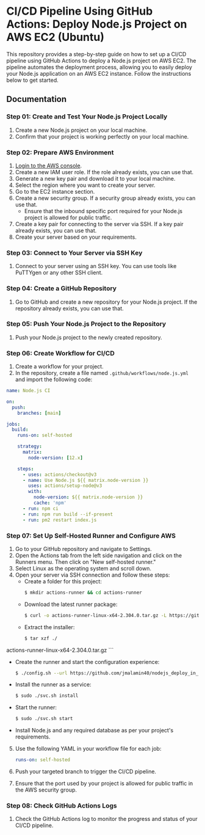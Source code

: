 # CI/CD Pipeline Using GitHub Actions: Deploy Node.js Project on AWS EC2 (Ubuntu)

This repository provides a step-by-step guide on how to set up a CI/CD pipeline using GitHub Actions to deploy a Node.js project on AWS EC2. The pipeline automates the deployment process, allowing you to easily deploy your Node.js application on an AWS EC2 instance. Follow the instructions below to get started.

## Documentation

### Step 01: Create and Test Your Node.js Project Locally

1. Create a new Node.js project on your local machine.
2. Confirm that your project is working perfectly on your local machine.

### Step 02: Prepare AWS Environment

1. [Login to the AWS console](https://console.aws.amazon.com/console/home?nc2=h_ct&src=header-signin).
2. Create a new IAM user role. If the role already exists, you can use that.
3. Generate a new key pair and download it to your local machine.
4. Select the region where you want to create your server.
5. Go to the EC2 instance section.
6. Create a new security group. If a security group already exists, you can use that.
   - Ensure that the inbound specific port required for your Node.js project is allowed for public traffic.
7. Create a key pair for connecting to the server via SSH. If a key pair already exists, you can use that.
8. Create your server based on your requirements.

### Step 03: Connect to Your Server via SSH Key

1. Connect to your server using an SSH key. You can use tools like PuTTYgen or any other SSH client.

### Step 04: Create a GitHub Repository

1. Go to GitHub and create a new repository for your Node.js project. If the repository already exists, you can use that.

### Step 05: Push Your Node.js Project to the Repository

1. Push your Node.js project to the newly created repository.

### Step 06: Create Workflow for CI/CD

1. Create a workflow for your project.
2. In the repository, create a file named `.github/workflows/node.js.yml` and import the following code:

```yaml
name: Node.js CI

on:
  push:
    branches: [main]

jobs:
  build:
    runs-on: self-hosted

    strategy:
      matrix:
        node-version: [12.x]

    steps:
      - uses: actions/checkout@v3
      - name: Use Node.js ${{ matrix.node-version }}
        uses: actions/setup-node@v3
        with:
          node-version: ${{ matrix.node-version }}
          cache: 'npm'
      - run: npm ci
      - run: npm run build --if-present
      - run: pm2 restart index.js
```

### Step 07: Set Up Self-Hosted Runner and Configure AWS

1. Go to your GitHub repository and navigate to Settings.
2. Open the Actions tab from the left side navigation and click on the Runners menu. Then click on "New self-hosted runner."
3. Select Linux as the operating system and scroll down.
4. Open your server via SSH connection and follow these steps:
   - Create a folder for this project:
     ```bash
     $ mkdir actions-runner && cd actions-runner
     ```
   - Download the latest runner package:
     ```bash
     $ curl -o actions-runner-linux-x64-2.304.0.tar.gz -L https://github.com/actions/runner/releases/download/v2.304.0/actions-runner-linux-x64-2.304.0.tar.gz
     ```
   - Extract the installer:
     ```bash
     $ tar xzf ./

actions-runner-linux-x64-2.304.0.tar.gz
     ```
   - Create the runner and start the configuration experience:
     ```bash
     $ ./config.sh --url https://github.com/jmalamin40/nodejs_deploy_in_aws_cicd_pipeline --token <copy_token_from_github>
     ```
   - Install the runner as a service:
     ```bash
     $ sudo ./svc.sh install
     ```
   - Start the runner:
     ```bash
     $ sudo ./svc.sh start
     ```
   - Install Node.js and any required database as per your project's requirements.

5. Use the following YAML in your workflow file for each job:
   ```yaml
   runs-on: self-hosted
   ```

6. Push your targeted branch to trigger the CI/CD pipeline.
7. Ensure that the port used by your project is allowed for public traffic in the AWS security group.

### Step 08: Check GitHub Actions Logs

1. Check the GitHub Actions log to monitor the progress and status of your CI/CD pipeline.

